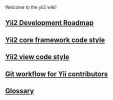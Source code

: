 Welcome to the yii2 wiki!

## [Yii2 Development Roadmap](https://github.com/yiisoft/yii2/wiki/Yii2-Development-Roadmap)
## [Yii2 core framework code style](https://github.com/yiisoft/yii2/wiki/Core-framework-code-style)
## [Yii2 view code style](https://github.com/yiisoft/yii2/wiki/Yii2-view-code-style)
## [Git workflow for Yii contributors](https://github.com/yiisoft/yii/wiki/Git-workflow-for-Yii-contributors)

## [Glossary](https://github.com/yiisoft/yii2/wiki/Glossary)